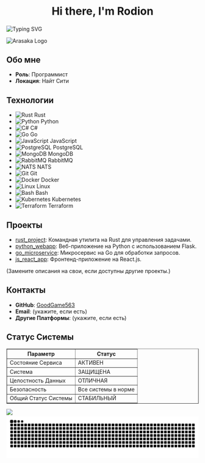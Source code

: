 <h1 align="center">Hi there, I'm Rodion</h1>
<img align="center" src="https://readme-typing-svg.herokuapp.com?font=Stalinist+One&duration=4000&pause=1000&color=E60000&center=true&vCenter=true&width=435&lines=Wake+the+f***+Up+Samurai;+we+have+a+city+to+burn" alt="Typing SVG" />
<p><img src="https://example.com/arasaka-glitch-logo.png" alt="Arasaka Logo"></p>

<h2>Обо мне</h2>
<ul>
<li><strong>Роль</strong>: Программист</li>
<li><strong>Локация</strong>: Найт Сити</li>
</ul>

<h2>Технологии</h2>
<ul>
<li><img src="https://simpleicons.org/icons/rust.svg" alt="Rust" width="20" height="20"> Rust</li>
<li><img src="https://simpleicons.org/icons/python.svg" alt="Python" width="20" height="20"> Python</li>
<li><img src="https://simpleicons.org/icons/csharp.svg" alt="C#" width="20" height="20"> C#</li>
<li><img src="https://simpleicons.org/icons/go.svg" alt="Go" width="20" height="20"> Go</li>
<li><img src="https://simpleicons.org/icons/javascript.svg" alt="JavaScript" width="20" height="20"> JavaScript</li>
<li><img src="https://simpleicons.org/icons/postgresql.svg" alt="PostgreSQL" width="20" height="20"> PostgreSQL</li>
<li><img src="https://simpleicons.org/icons/mongodb.svg" alt="MongoDB" width="20" height="20"> MongoDB</li>
<li><img src="https://simpleicons.org/icons/rabbitmq.svg" alt="RabbitMQ" width="20" height="20"> RabbitMQ</li>
<li><img src="https://nats.io/img/nats-icon-color.svg" alt="NATS" width="20" height="20"> NATS</li>
<li><img src="https://simpleicons.org/icons/git.svg" alt="Git" width="20" height="20"> Git</li>
<li><img src="https://simpleicons.org/icons/docker.svg" alt="Docker" width="20" height="20"> Docker</li>
<li><img src="https://simpleicons.org/icons/linux.svg" alt="Linux" width="20" height="20"> Linux</li>
<li><img src="https://simpleicons.org/icons/terminal.svg" alt="Bash" width="20" height="20"> Bash</li>
<li><img src="https://simpleicons.org/icons/kubernetes.svg" alt="Kubernetes" width="20" height="20"> Kubernetes</li>
<li><img src="https://simpleicons.org/icons/terraform.svg" alt="Terraform" width="20" height="20"> Terraform</li>
</ul>

<h2>Проекты</h2>
<ul>
<li><a href="https://github.com/GoodGame563/rust_project">rust_project</a>: Командная утилита на Rust для управления задачами.</li>
<li><a href="https://github.com/GoodGame563/python_webapp">python_webapp</a>: Веб-приложение на Python с использованием Flask.</li>
<li><a href="https://github.com/GoodGame563/go_microservice">go_microservice</a>: Микросервис на Go для обработки запросов.</li>
<li><a href="https://github.com/GoodGame563/js_react_app">js_react_app</a>: Фронтенд-приложение на React.js.</li>
</ul>
<p>(Замените описания на свои, если доступны другие проекты.)</p>

<h2>Контакты</h2>
<ul>
<li><strong>GitHub</strong>: <a href="https://github.com/GoodGame563">GoodGame563</a></li>
<li><strong>Email</strong>: (укажите, если есть)</li>
<li><strong>Другие Платформы</strong>: (укажите, если есть)</li>
</ul>

<h2>Статус Системы</h2>
<table border="1">
<tr>
<th>Параметр</th>
<th>Статус</th>
</tr>
<tr>
<td>Состояние Сервиса</td>
<td>АКТИВЕН</td>
</tr>
<tr>
<td>Система</td>
<td>ЗАЩИЩЕНА</td>
</tr>
<tr>
<td>Целостность Данных</td>
<td>ОТЛИЧНАЯ</td>
</tr>
<tr>
<td>Безопасность</td>
<td>Все системы в норме</td>
</tr>
<tr>
<td>Общий Статус Системы</td>
<td>СТАБИЛЬНЫЙ</td>
</tr>
</table>
<img src="http://github-profile-summary-cards.vercel.app/api/cards/repos-per-language?username=GoodGame563&theme=2077" />
<img src="https://raw.githubusercontent.com/GoodGame563/GoodGame563/output/snake.svg" alt="Snake animation" />
